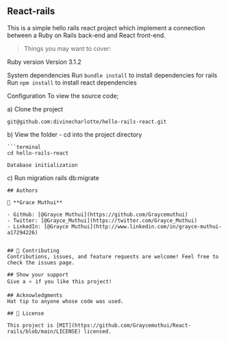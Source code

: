 ## React-rails

This is a simple hello rails react project which implement a connection between a Ruby on Rails back-end and React front-end.

> Things you may want to cover:

Ruby version Version 3.1.2

System dependencies Run `bundle install` to install dependencies for rails Run `npm install` to install react dependencies

Configuration To view the source code;

a) Clone the project

```terminal
git@github.com:divinecharlotte/hello-rails-react.git
```

b) View the folder - cd into the project directory

    ```terminal
    cd hello-rails-react

    Database initialization

c) Run migration rails db:migrate

```
## Authors

👤 **Grace Muthui**

- GitHub: [@Grayce Muthui](https://github.com/Graycemuthui)
- Twitter: [@Grayce_Muthui](https://twitter.com/Grayce_Muthui)
- LinkedIn: [@Grayce Muthui](http://www.linkedin.com/in/grayce-muthui-a17294226)


## 🤝 Contributing
Contributions, issues, and feature requests are welcome! Feel free to check the issues page.

## Show your support
Give a ⭐️ if you like this project!

## Acknowledgments
Hat tip to anyone whose code was used.

## 📝 License

This project is [MIT](https://github.com/Graycemuthui/React-rails/blob/main/LICENSE) licensed.
```
